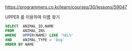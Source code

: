https://programmers.co.kr/learn/courses/30/lessons/59047  
  
UPPER 를 이용하여 이름 찾기  
  
```SQL
SELECT  ANIMAL_ID,NAME
FROM    ANIMAL_INS
WHERE   UPPER(NAME) LIKE '%EL%'
AND     ANIMAL_TYPE = 'Dog'
ORDER BY NAME
```
